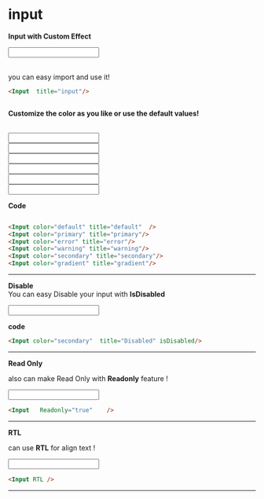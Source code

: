 
# input
<script >

import Input from '../../../ui/src/components/input/Core.vue'; 
</script>

**Input with Custom Effect**
<div class="border-[1px] border-gray-300 p-6 rounded-lg shadow-inner bg-white flex justify-center items-center">
<Input  title="input"/>
</div>
<Br/>

you can easy import and use it!

```md
<Input  title="input"/>



```

**Customize the color as you like or use the default values!**

<Br/>

<div class="grid grid-cols-2 gap-4">
    <div class="border-[1px] border-gray-300 p-4 rounded-lg shadow-inner bg-white flex justify-center items-center">
        <Input color="default" title="default" />
    </div>
    <div class="border-[1px] border-gray-300 p-4 rounded-lg shadow-inner bg-white flex justify-center items-center">
        <Input color="primary" title="primary"/>
    </div>
    <div class="border-[1px] border-gray-300 p-4 rounded-lg shadow-inner bg-white flex justify-center items-center">
        <Input color="error" title="error"/> 
    </div>
    <div class="border-[1px] border-gray-300 p-4 rounded-lg shadow-inner bg-white flex justify-center items-center">
        <Input color="warning" title="warning"/>
    </div>
    <div class="border-[1px] border-gray-300 p-4 rounded-lg shadow-inner bg-white flex justify-center items-center">
        <Input color="secondary" title="secondary"/>
    </div>
    <div class="border-[1px] border-gray-300 p-4 rounded-lg shadow-inner bg-white flex justify-center items-center">
        <Input color="gradient" title="gradient"/>
    </div>
     
</div>


**Code** 

```md

<Input color="default" title="default"  />
<Input color="primary" title="primary"/>
<Input color="error" title="error"/> 
<Input color="warning" title="warning"/>
<Input color="secondary" title="secondary"/>
<Input color="gradient" title="gradient"/>

```

----

**Disable**
<br/>
 You can easy Disable your input  with  **IsDisabled**


<div class="border-[1px] border-gray-300 p-6 rounded-lg shadow-inner bg-white flex justify-center items-center">

<Input color="secondary" title="Disabled" isDisabled/>

</div>

**code**
```md
<Input color="secondary"  title="Disabled" isDisabled/>
```
---
**Read Only**
<br/>

also can make Read Only with  **Readonly** feature ! 

<div class="border-[1px] border-gray-300 p-6 rounded-lg shadow-inner bg-white flex justify-center items-center">
<Input color="primary"  Readonly="true"   title="ReadOnly Activated"  /> 

</div>

```md
<Input   Readonly="true"    /> 


```
---
**RTL**
<br/>

 can use **RTL** for align text ! 

<div class="border-[1px] border-gray-300 p-6 rounded-lg shadow-inner bg-white flex justify-center items-center">
<Input color="warning"  title="نام خانوادگی"   RTL /> 

</div>

```md
<Input RTL /> 


```
---